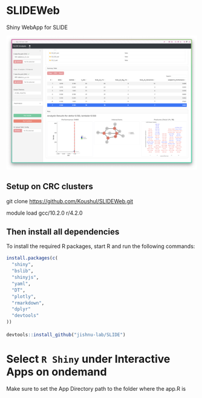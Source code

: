 # SLIDEWeb
Shiny WebApp for SLIDE

![SLIDE Web Interface](app.png)

## Setup on CRC clusters
git clone https://github.com/Koushul/SLIDEWeb.git

module load gcc/10.2.0 r/4.2.0

## Then install all dependencies

To install the required R packages, start R and run the following commands:

```R
install.packages(c(
  "shiny",
  "bslib",
  "shinyjs",
  "yaml",
  "DT",
  "plotly",
  "rmarkdown",
  "dplyr"
  "devtools"
))

devtools::install_github("jishnu-lab/SLIDE")
```

# Select `R Shiny` under Interactive Apps on ondemand
Make sure to set the App Directory path to the folder where the app.R is